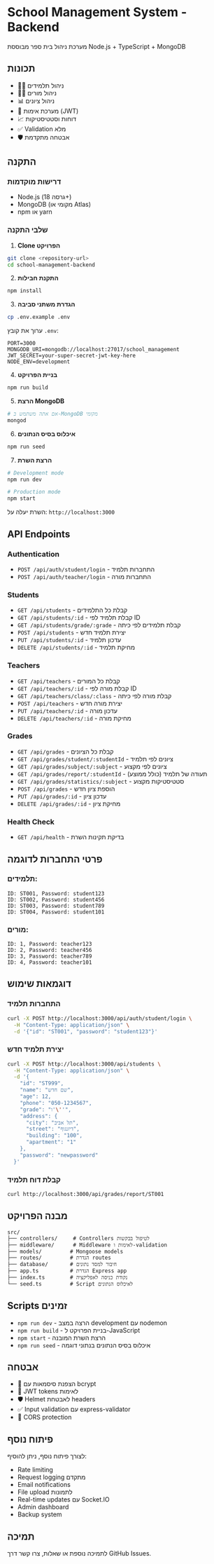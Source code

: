 # School Management System - Backend

מערכת ניהול בית ספר מבוססת Node.js + TypeScript + MongoDB

## תכונות

- 👨‍🎓 ניהול תלמידים
- 👩‍🏫 ניהול מורים  
- 📊 ניהול ציונים
- 🔐 מערכת אימות (JWT)
- 📈 דוחות וסטטיסטיקות
- ✅ Validation מלא
- 🛡️ אבטחה מתקדמת

## התקנה

### דרישות מוקדמות
- Node.js (גרסה 18+)
- MongoDB (מקומי או Atlas)
- npm או yarn

### שלבי התקנה

1. **Clone הפרויקט**
```bash
git clone <repository-url>
cd school-management-backend
```

2. **התקנת חבילות**
```bash
npm install
```

3. **הגדרת משתני סביבה**
```bash
cp .env.example .env
```

ערוך את קובץ `.env`:
```env
PORT=3000
MONGODB_URI=mongodb://localhost:27017/school_management
JWT_SECRET=your-super-secret-jwt-key-here
NODE_ENV=development
```

4. **בניית הפרויקט**
```bash
npm run build
```

5. **הרצת MongoDB**
```bash
# אם אתה משתמש ב-MongoDB מקומי
mongod
```

6. **איכלוס בסיס הנתונים**
```bash
npm run seed
```

7. **הרצת השרת**
```bash
# Development mode
npm run dev

# Production mode
npm start
```

השרת יעלה על: `http://localhost:3000`

## API Endpoints

### Authentication
- `POST /api/auth/student/login` - התחברות תלמיד
- `POST /api/auth/teacher/login` - התחברות מורה

### Students
- `GET /api/students` - קבלת כל התלמידים
- `GET /api/students/:id` - קבלת תלמיד לפי ID
- `GET /api/students/grade/:grade` - קבלת תלמידים לפי כיתה
- `POST /api/students` - יצירת תלמיד חדש
- `PUT /api/students/:id` - עדכון תלמיד
- `DELETE /api/students/:id` - מחיקת תלמיד

### Teachers
- `GET /api/teachers` - קבלת כל המורים
- `GET /api/teachers/:id` - קבלת מורה לפי ID
- `GET /api/teachers/class/:class` - קבלת מורה לפי כיתה
- `POST /api/teachers` - יצירת מורה חדש
- `PUT /api/teachers/:id` - עדכון מורה
- `DELETE /api/teachers/:id` - מחיקת מורה

### Grades
- `GET /api/grades` - קבלת כל הציונים
- `GET /api/grades/student/:studentId` - ציונים לפי תלמיד
- `GET /api/grades/subject/:subject` - ציונים לפי מקצוע
- `GET /api/grades/report/:studentId` - תעודה של תלמיד (כולל ממוצע)
- `GET /api/grades/statistics/:subject` - סטטיסטיקות מקצוע
- `POST /api/grades` - הוספת ציון חדש
- `PUT /api/grades/:id` - עדכון ציון
- `DELETE /api/grades/:id` - מחיקת ציון

### Health Check
- `GET /api/health` - בדיקת תקינות השרת

## פרטי התחברות לדוגמה

### תלמידים:
```
ID: ST001, Password: student123
ID: ST002, Password: student456
ID: ST003, Password: student789
ID: ST004, Password: student101
```

### מורים:
```
ID: 1, Password: teacher123
ID: 2, Password: teacher456
ID: 3, Password: teacher789
ID: 4, Password: teacher101
```

## דוגמאות שימוש

### התחברות תלמיד
```bash
curl -X POST http://localhost:3000/api/auth/student/login \
  -H "Content-Type: application/json" \
  -d '{"id": "ST001", "password": "student123"}'
```

### יצירת תלמיד חדש
```bash
curl -X POST http://localhost:3000/api/students \
  -H "Content-Type: application/json" \
  -d '{
    "id": "ST999",
    "name": "שם חדש",
    "age": 12,
    "phone": "050-1234567",
    "grade": "ו'\''",
    "address": {
      "city": "תל אביב",
      "street": "דיזנגוף",  
      "building": "100",
      "apartment": "1"
    },
    "password": "newpassword"
  }'
```

### קבלת דוח תלמיד
```bash
curl http://localhost:3000/api/grades/report/ST001
```

## מבנה הפרויקט

```
src/
├── controllers/     # Controllers לטיפול בבקשות
├── middleware/      # Middleware לאימות ו-validation
├── models/         # Mongoose models
├── routes/         # הגדרת routes
├── database/       # חיבור למסד נתונים
├── app.ts          # הגדרת Express app
├── index.ts        # נקודת כניסה לאפליקציה
└── seed.ts         # Script לאיכלוס הנתונים
```

## Scripts זמינים

- `npm run dev` - הרצה במצב development עם nodemon
- `npm run build` - בניית הפרויקט ל-JavaScript
- `npm start` - הרצת השרת המובנה
- `npm run seed` - איכלוס בסיס הנתונים בנתוני דוגמה

## אבטחה

- 🔐 הצפנת סיסמאות עם bcrypt
- 🎫 JWT tokens לאימות
- 🛡️ Helmet לאבטחת headers
- ✅ Input validation עם express-validator
- 🚫 CORS protection

## פיתוח נוסף

לצורך פיתוח נוסף, ניתן להוסיף:
- Rate limiting
- Request logging מתקדם
- Email notifications
- File upload לתמונות
- Real-time updates עם Socket.IO
- Admin dashboard
- Backup system

## תמיכה

לתמיכה נוספת או שאלות, צרו קשר דרך GitHub Issues.